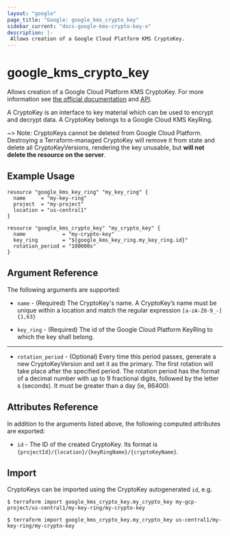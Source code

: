 ```yaml
---
layout: "google"
page_title: "Google: google_kms_crypto_key"
sidebar_current: "docs-google-kms-crypto-key-x"
description: |-
 Allows creation of a Google Cloud Platform KMS CryptoKey.
---
```


# google\_kms\_crypto\_key

Allows creation of a Google Cloud Platform KMS CryptoKey. For more information see
[the official documentation](https://cloud.google.com/kms/docs/object-hierarchy#cryptokey)
and
[API](https://cloud.google.com/kms/docs/reference/rest/v1/projects.locations.keyRings.cryptoKeys).

A CryptoKey is an interface to key material which can be used to encrypt and decrypt data. A CryptoKey belongs to a
Google Cloud KMS KeyRing.

~> Note: CryptoKeys cannot be deleted from Google Cloud Platform. Destroying a Terraform-managed CryptoKey will remove it
from state and delete all CryptoKeyVersions, rendering the key unusable, but **will not delete the resource on the server**.

## Example Usage

```hcl
resource "google_kms_key_ring" "my_key_ring" {
  name     = "my-key-ring"
  project  = "my-project"
  location = "us-central1"
}

resource "google_kms_crypto_key" "my_crypto_key" {
  name            = "my-crypto-key"
  key_ring        = "${google_kms_key_ring.my_key_ring.id}"
  rotation_period = "100000s"
}
```

## Argument Reference

The following arguments are supported:

* `name` - (Required) The CryptoKey's name.
    A CryptoKey’s name must be unique within a location and match the regular expression `[a-zA-Z0-9_-]{1,63}`

* `key_ring` - (Required) The id of the Google Cloud Platform KeyRing to which the key shall belong.

- - -

* `rotation_period` - (Optional) Every time this period passes, generate a new CryptoKeyVersion and set it as
    the primary. The first rotation will take place after the specified period. The rotation period has the format
    of a decimal number with up to 9 fractional digits, followed by the letter s (seconds). It must be greater than
    a day (ie, 86400).

## Attributes Reference

In addition to the arguments listed above, the following computed attributes are
exported:

* `id` - The ID of the created CryptoKey. Its format is `{projectId}/{location}/{keyRingName}/{cryptoKeyName}`.

## Import

CryptoKeys can be imported using the CryptoKey autogenerated `id`, e.g.

```
$ terraform import google_kms_crypto_key.my_crypto_key my-gcp-project/us-central1/my-key-ring/my-crypto-key

$ terraform import google_kms_crypto_key.my_crypto_key us-central1/my-key-ring/my-crypto-key
```
